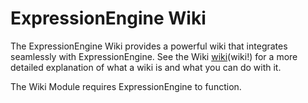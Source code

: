 # ExpressionEngine Wiki

The ExpressionEngine Wiki provides a powerful wiki that integrates seamlessly with ExpressionEngine. See the Wiki [wiki](https://github.com/EllisLab/Wiki/wiki)(wiki!) for a more detailed explanation of what a wiki is and what you can do with it. 

The Wiki Module requires ExpressionEngine to function.  
